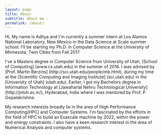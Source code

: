 ```yaml
---
layout: page
title: About
subtitle: About me -
permalink: /about/
---
```


<div class="pretty-links">
</div>
<p>
Hi, My name is Aditya and I'm currently a summer intern at Los Alamos National Laboratory, New Mexico in the Data Science at Scale summer school. 
I'll be starting my Ph.D. in Computer Science at the University of Minnesota, Twin Cities from Fall 2017.
</p>
<p>
I've a Masters degree in Computer Science from University of Utah, [School of Computing] (www.cs.utah.edu) in the summer 
of 2016. I was advised by [Prof. Martin Berzins] (http://sci.utah.edu/people/mb.html), during my time at the [Scientific Computing and Imaging Institute] (sci.utah.edu) in the [University of Utah] (utah.edu). 
Earlier, I got my Bachelors degree in Information Technology at [Jawaharlal Nehru Technological University] (http://jntuh.ac.in/), Hyderabad, India where I was mentored by Prof. P Gopalakrishna.
</p>
<p>
My research interests broadly lie in the area of High Performance Computing(HPC) and Computer Systems. I'm fascinated by the efforts in the field of HPC to build an Exascale machine by 2022, within the power and energy constraints. I also have a keen research interest in the area of Numerical Analysis and computer systems.
</p>
</div>

